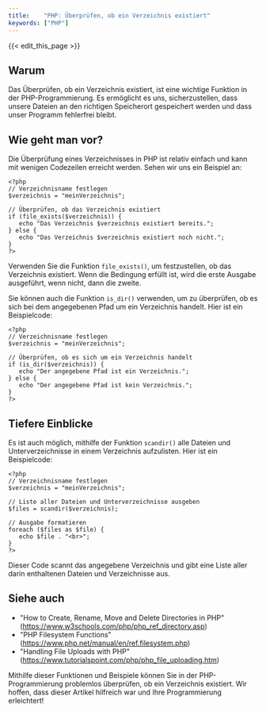 ```yaml
---
title:    "PHP: Überprüfen, ob ein Verzeichnis existiert"
keywords: ["PHP"]
---
```


{{< edit_this_page >}}

## Warum

Das Überprüfen, ob ein Verzeichnis existiert, ist eine wichtige Funktion in der PHP-Programmierung. Es ermöglicht es uns, sicherzustellen, dass unsere Dateien an den richtigen Speicherort gespeichert werden und dass unser Programm fehlerfrei bleibt.

## Wie geht man vor?

Die Überprüfung eines Verzeichnisses in PHP ist relativ einfach und kann mit wenigen Codezeilen erreicht werden. Sehen wir uns ein Beispiel an:

```
<?php
// Verzeichnisname festlegen
$verzeichnis = "meinVerzeichnis";

// Überprüfen, ob das Verzeichnis existiert
if (file_exists($verzeichnis)) {
   echo "Das Verzeichnis $verzeichnis existiert bereits.";
} else {
   echo "Das Verzeichnis $verzeichnis existiert noch nicht.";
}
?>
```

Verwenden Sie die Funktion `file_exists()`, um festzustellen, ob das Verzeichnis existiert. Wenn die Bedingung erfüllt ist, wird die erste Ausgabe ausgeführt, wenn nicht, dann die zweite.

Sie können auch die Funktion `is_dir()` verwenden, um zu überprüfen, ob es sich bei dem angegebenen Pfad um ein Verzeichnis handelt. Hier ist ein Beispielcode:

```
<?php
// Verzeichnisname festlegen
$verzeichnis = "meinVerzeichnis";

// Überprüfen, ob es sich um ein Verzeichnis handelt
if (is_dir($verzeichnis)) {
   echo "Der angegebene Pfad ist ein Verzeichnis.";
} else {
   echo "Der angegebene Pfad ist kein Verzeichnis.";
}
?>
```

## Tiefere Einblicke

Es ist auch möglich, mithilfe der Funktion `scandir()` alle Dateien und Unterverzeichnisse in einem Verzeichnis aufzulisten. Hier ist ein Beispielcode:

```
<?php
// Verzeichnisname festlegen
$verzeichnis = "meinVerzeichnis";

// Liste aller Dateien und Unterverzeichnisse ausgeben
$files = scandir($verzeichnis);

// Ausgabe formatieren
foreach ($files as $file) {
   echo $file . "<br>";
}
?>
```

Dieser Code scannt das angegebene Verzeichnis und gibt eine Liste aller darin enthaltenen Dateien und Verzeichnisse aus.

## Siehe auch

- "How to Create, Rename, Move and Delete Directories in PHP" (https://www.w3schools.com/php/php_ref_directory.asp)
- "PHP Filesystem Functions" (https://www.php.net/manual/en/ref.filesystem.php)
- "Handling File Uploads with PHP" (https://www.tutorialspoint.com/php/php_file_uploading.htm)

Mithilfe dieser Funktionen und Beispiele können Sie in der PHP-Programmierung problemlos überprüfen, ob ein Verzeichnis existiert. Wir hoffen, dass dieser Artikel hilfreich war und Ihre Programmierung erleichtert!